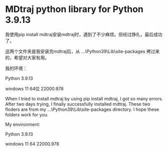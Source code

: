 # MDtraj python library for Python 3.9.13


我使用pip install mdtraj安装mdtraj时，遇到了不少麻烦。但经过挣扎，最后成功了。

这两个文件夹是我安装完mdtraj后，从 ...\Python39\Lib\site-packages 拷过来的，希望对大家有用。

我的环境：

Python 3.9.13

windows 11 64位 22000.978




When I tried to install mdtraj by using pip install mdtraj, I got so many errors. After two days trying, I finally successfully installed mdtraj. These two floders are from my  ...\Python39\Lib\site-packages directory. I hope these folders work for you.

My environment:

Python 3.9.13

windows 11 64 22000.978
